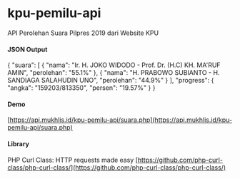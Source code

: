 
# kpu-pemilu-api
API Perolehan Suara Pilpres 2019 dari Website KPU

#### JSON Output

{
	"suara": [
		{
			"nama": "Ir. H. JOKO WIDODO - Prof. Dr. (H.C) KH. MA'RUF AMIN",
			"perolehan": "55.1%"
		},
		{
			"nama": "H. PRABOWO SUBIANTO - H. SANDIAGA SALAHUDIN UNO",
			"perolehan": "44.9%"
		}
	],
	"progress": {
		"angka": "159203/813350",
		"persen": "19.57%"
	}
}

#### Demo
[https://api.mukhlis.id/kpu-pemilu-api/suara.php](https://api.mukhlis.id/kpu-pemilu-api/suara.php)

#### Library 
PHP Curl Class: HTTP requests made easy
 [https://github.com/php-curl-class/php-curl-class/](https://github.com/php-curl-class/php-curl-class/)

